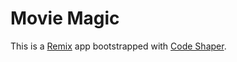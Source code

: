 # Movie Magic

This is a [Remix](https://remix.run/) app bootstrapped with
[Code Shaper](https://code-shaper.dev).
